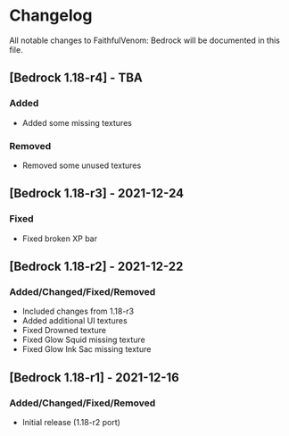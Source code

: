 # Changelog
All notable changes to FaithfulVenom: Bedrock will be documented in this file.

## [Bedrock 1.18-r4] - TBA
### Added
- Added some missing textures

### Removed
- Removed some unused textures

## [Bedrock 1.18-r3] - 2021-12-24
### Fixed
- Fixed broken XP bar

## [Bedrock 1.18-r2] - 2021-12-22
### Added/Changed/Fixed/Removed
- Included changes from 1.18-r3
- Added additional UI textures
- Fixed Drowned texture
- Fixed Glow Squid missing texture
- Fixed Glow Ink Sac missing texture

## [Bedrock 1.18-r1] - 2021-12-16
### Added/Changed/Fixed/Removed
- Initial release (1.18-r2 port)
